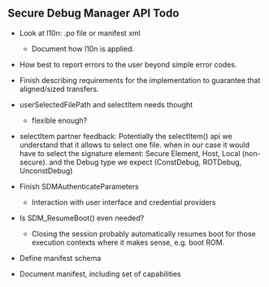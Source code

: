 Secure Debug Manager API Todo
-----------------------------

- Look at l10n: .po file or manifest xml
    - Document how l10n is applied.

- How best to report errors to the user beyond simple error codes.

- Finish describing requirements for the implementation to guarantee that aligned/sized transfers.

- userSelectedFilePath and selectItem needs thought
    - flexible enough?

- selectItem partner feedback:
    Potentially the selectItem() api we understand that it allows to select one file.
    when in our case it would have to select
    the signature element:        Secure Element, Host, Local (non-secure).
    and the Debug type we expect (ConstDebug, ROTDebug, UnconstDebug)

- Finish SDMAuthenticateParameters
    - Interaction with user interface and credential providers

- Is SDM_ResumeBoot() even needed?
    - Closing the session probably automatically resumes boot for those execution contexts where it makes sense, e.g. boot ROM.

- Define manifest schema

- Document manifest, including set of capabilities


